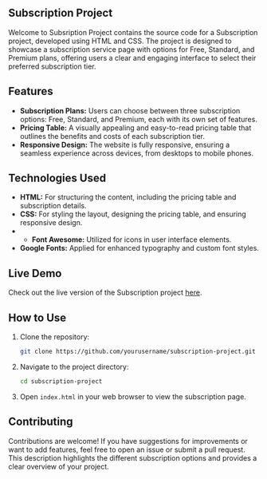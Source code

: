 
## Subscription Project

Welcome to Subsription Project contains the source code for a Subscription project, developed using HTML and CSS. The project is designed to showcase a subscription service page with options for Free, Standard, and Premium plans, offering users a clear and engaging interface to select their preferred subscription tier.

## Features

- **Subscription Plans:** Users can choose between three subscription options: Free, Standard, and Premium, each with its own set of features.
- **Pricing Table:** A visually appealing and easy-to-read pricing table that outlines the benefits and costs of each subscription tier.
- **Responsive Design:** The website is fully responsive, ensuring a seamless experience across devices, from desktops to mobile phones.

## Technologies Used

- **HTML:** For structuring the content, including the pricing table and subscription details.
- **CSS:** For styling the layout, designing the pricing table, and ensuring responsive design.
- - **Font Awesome:** Utilized for icons in user interface elements.
- **Google Fonts:** Applied for enhanced typography and custom font styles.
  

## Live Demo

Check out the live version of the Subscription project [here](#).

## How to Use

1. Clone the repository:
   ```bash
   git clone https://github.com/yourusername/subscription-project.git
   ```
2. Navigate to the project directory:
   ```bash
   cd subscription-project
   ```
3. Open `index.html` in your web browser to view the subscription page.

## Contributing

Contributions are welcome! If you have suggestions for improvements or want to add features, feel free to open an issue or submit a pull request.
This description highlights the different subscription options and provides a clear overview of your project.
